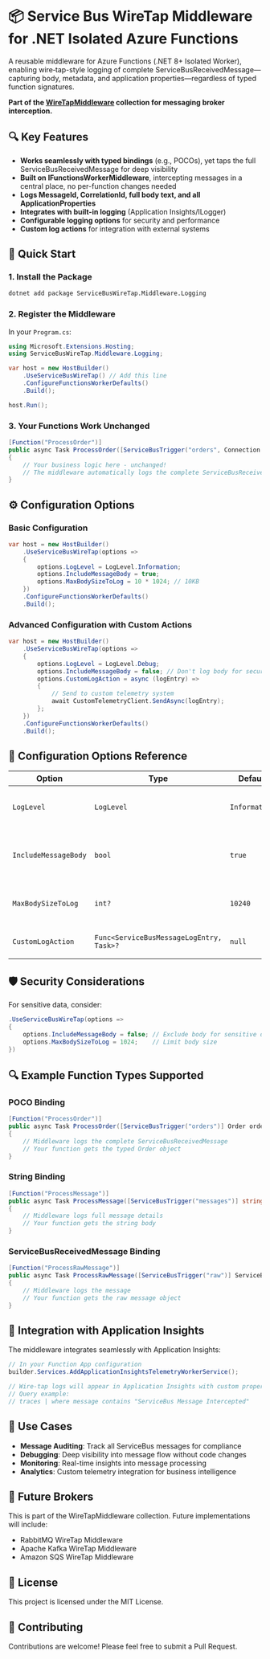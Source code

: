 # 📦 Service Bus WireTap Middleware for .NET Isolated Azure Functions

A reusable middleware for Azure Functions (.NET 8+ Isolated Worker), enabling wire‑tap-style logging of complete ServiceBusReceivedMessage—capturing body, metadata, and application properties—regardless of typed function signatures.

**Part of the [WireTapMiddleware](https://github.com/morteza-azizi/WireTapMiddleware) collection for  messaging broker interception.**

## 🔍 Key Features

- **Works seamlessly with typed bindings** (e.g., POCOs), yet taps the full ServiceBusReceivedMessage for deep visibility
- **Built on IFunctionsWorkerMiddleware**, intercepting messages in a central place, no per-function changes needed
- **Logs MessageId, CorrelationId, full body text, and all ApplicationProperties**
- **Integrates with built-in logging** (Application Insights/ILogger)
- **Configurable logging options** for security and performance
- **Custom log actions** for integration with external systems

## 🚀 Quick Start

### 1. Install the Package

```bash
dotnet add package ServiceBusWireTap.Middleware.Logging
```

### 2. Register the Middleware

In your `Program.cs`:

```csharp
using Microsoft.Extensions.Hosting;
using ServiceBusWireTap.Middleware.Logging;

var host = new HostBuilder()
    .UseServiceBusWireTap() // Add this line
    .ConfigureFunctionsWorkerDefaults()
    .Build();

host.Run();
```

### 3. Your Functions Work Unchanged

```csharp
[Function("ProcessOrder")]
public async Task ProcessOrder([ServiceBusTrigger("orders", Connection = "ServiceBus")] Order order)
{
    // Your business logic here - unchanged!
    // The middleware automatically logs the complete ServiceBusReceivedMessage
}
```

## ⚙️ Configuration Options

### Basic Configuration

```csharp
var host = new HostBuilder()
    .UseServiceBusWireTap(options =>
    {
        options.LogLevel = LogLevel.Information;
        options.IncludeMessageBody = true;
        options.MaxBodySizeToLog = 10 * 1024; // 10KB
    })
    .ConfigureFunctionsWorkerDefaults()
    .Build();
```

### Advanced Configuration with Custom Actions

```csharp
var host = new HostBuilder()
    .UseServiceBusWireTap(options =>
    {
        options.LogLevel = LogLevel.Debug;
        options.IncludeMessageBody = false; // Don't log body for security
        options.CustomLogAction = async (logEntry) =>
        {
            // Send to custom telemetry system
            await CustomTelemetryClient.SendAsync(logEntry);
        };
    })
    .ConfigureFunctionsWorkerDefaults()
    .Build();
```

## 🔧 Configuration Options Reference

| Option | Type | Default | Description |
|--------|------|---------|-------------|
| `LogLevel` | `LogLevel` | `Information` | The log level for wire-tap entries |
| `IncludeMessageBody` | `bool` | `true` | Whether to include message body in logs |
| `MaxBodySizeToLog` | `int?` | `10240` | Maximum body size to log (bytes) |
| `CustomLogAction` | `Func<ServiceBusMessageLogEntry, Task>?` | `null` | Custom action for log entries |

## 🛡️ Security Considerations

For sensitive data, consider:

```csharp
.UseServiceBusWireTap(options =>
{
    options.IncludeMessageBody = false; // Exclude body for sensitive data
    options.MaxBodySizeToLog = 1024;    // Limit body size
})
```

## 🔍 Example Function Types Supported

### POCO Binding
```csharp
[Function("ProcessOrder")]
public async Task ProcessOrder([ServiceBusTrigger("orders")] Order order)
{
    // Middleware logs the complete ServiceBusReceivedMessage
    // Your function gets the typed Order object
}
```

### String Binding
```csharp
[Function("ProcessMessage")]
public async Task ProcessMessage([ServiceBusTrigger("messages")] string message)
{
    // Middleware logs full message details
    // Your function gets the string body
}
```

### ServiceBusReceivedMessage Binding
```csharp
[Function("ProcessRawMessage")]
public async Task ProcessRawMessage([ServiceBusTrigger("raw")] ServiceBusReceivedMessage message)
{
    // Middleware logs the message
    // Your function gets the raw message object
}
```

## 🔄 Integration with Application Insights

The middleware integrates seamlessly with Application Insights:

```csharp
// In your Function App configuration
builder.Services.AddApplicationInsightsTelemetryWorkerService();

// Wire-tap logs will appear in Application Insights with custom properties
// Query example:
// traces | where message contains "ServiceBus Message Intercepted"
```

## 🎯 Use Cases

- **Message Auditing**: Track all ServiceBus messages for compliance
- **Debugging**: Deep visibility into message flow without code changes  
- **Monitoring**: Real-time insights into message processing
- **Analytics**: Custom telemetry integration for business intelligence

## 🔮 Future Brokers

This is part of the WireTapMiddleware collection. Future implementations will include:
- RabbitMQ WireTap Middleware
- Apache Kafka WireTap Middleware  
- Amazon SQS WireTap Middleware

## 📝 License

This project is licensed under the MIT License.

## 🤝 Contributing

Contributions are welcome! Please feel free to submit a Pull Request. 